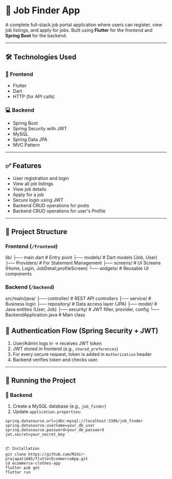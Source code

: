 # 🧿 Job Finder App

A complete full-stack job portal application where users can register, view job listings, and apply for jobs. Built using **Flutter** for the frontend and **Spring Boot** for the backend.

---

## 🛠 Technologies Used

### 📱 Frontend
- Flutter
- Dart
- HTTP (for API calls)

### 💻 Backend
- Spring Boot
- Spring Security with JWT
- MySQL
- Spring Data JPA
- MVC Pattern

---

## ✅ Features

- User registration and login
- View all job listings
- View job details
- Apply for a job
- Secure login using JWT
- Backend CRUD operations for posts
- Backend CRUD operations for user's Profile

---

## 📁 Project Structure

### Frontend (`/frontend`)

lib/
├── main.dart # Entry point
├── models/ # Dart models (Job, User)
├── Providers/ # For Statement Management
├── screens/ # UI Screens (Home, Login, JobDetail,profileScreen)
└── widgets/ # Reusable UI components 

### Backend (`/backend`)
src/main/java/
├── controller/ # REST API controllers
├── service/ # Business logic
├── repository/ # Data access layer (JPA)
├── model/ # Java entities (User, Job)
├── security/ # JWT filter, provider, config
└── BackendApplication.java # Main class


## 🔐 Authentication Flow (Spring Security + JWT)

1. User/Admin logs in → receives JWT token
2. JWT stored in frontend (e.g., `shared_preferences`)
3. For every secure request, token is added in `Authorization` header
4. Backend verifies token and checks user.

---

## 🧪 Running the Project

### 🔧 Backend

1. Create a MySQL database (e.g., `job_finder`)
2. Update `application.properties`:
```properties
spring.datasource.url=jdbc:mysql://localhost:3306/job_finder
spring.datasource.username=your_db_user
spring.datasource.password=your_db_password
jwt.secret=your_secret_key


📦 Installation
git clone https://github.com/Mihir-prajapati685/flutterEcommerceApp.git
cd ecommerce-clothes-app
flutter pub get
flutter run

